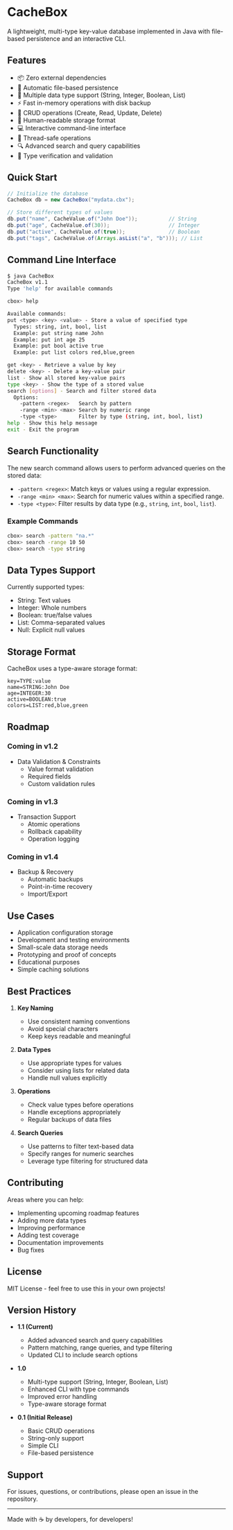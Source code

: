 # CacheBox

A lightweight, multi-type key-value database implemented in Java with file-based persistence and an interactive CLI.

## Features

- 📦 Zero external dependencies
- 💾 Automatic file-based persistence
- 🔢 Multiple data type support (String, Integer, Boolean, List)
- ⚡ Fast in-memory operations with disk backup
- 🔄 CRUD operations (Create, Read, Update, Delete)
- 📝 Human-readable storage format
- 💻 Interactive command-line interface
- 🧵 Thread-safe operations
- 🔍 Advanced search and query capabilities
- 🧪 Type verification and validation

## Quick Start

```java
// Initialize the database
CacheBox db = new CacheBox("mydata.cbx");

// Store different types of values
db.put("name", CacheValue.of("John Doe"));          // String
db.put("age", CacheValue.of(30));                   // Integer
db.put("active", CacheValue.of(true));              // Boolean
db.put("tags", CacheValue.of(Arrays.asList("a", "b"))); // List
```

## Command Line Interface

```bash
$ java CacheBox
CacheBox v1.1
Type 'help' for available commands

cbox> help

Available commands:
put <type> <key> <value> - Store a value of specified type
  Types: string, int, bool, list
  Example: put string name John
  Example: put int age 25
  Example: put bool active true
  Example: put list colors red,blue,green

get <key> - Retrieve a value by key
delete <key> - Delete a key-value pair
list - Show all stored key-value pairs
type <key> - Show the type of a stored value
search [options] - Search and filter stored data
  Options:
    -pattern <regex>   Search by pattern
    -range <min> <max> Search by numeric range
    -type <type>       Filter by type (string, int, bool, list)
help - Show this help message
exit - Exit the program
```

## Search Functionality

The new search command allows users to perform advanced queries on the stored data:
- `-pattern <regex>`: Match keys or values using a regular expression.
- `-range <min> <max>`: Search for numeric values within a specified range.
- `-type <type>`: Filter results by data type (e.g., `string`, `int`, `bool`, `list`).

### Example Commands
```bash
cbox> search -pattern "na.*"
cbox> search -range 10 50
cbox> search -type string
```

## Data Types Support

Currently supported types:
- String: Text values
- Integer: Whole numbers
- Boolean: true/false values
- List: Comma-separated values
- Null: Explicit null values

## Storage Format

CacheBox uses a type-aware storage format:
```
key=TYPE:value
name=STRING:John Doe
age=INTEGER:30
active=BOOLEAN:true
colors=LIST:red,blue,green
```

## Roadmap

### Coming in v1.2
- Data Validation & Constraints
  - Value format validation
  - Required fields
  - Custom validation rules

### Coming in v1.3
- Transaction Support
  - Atomic operations
  - Rollback capability
  - Operation logging

### Coming in v1.4
- Backup & Recovery
  - Automatic backups
  - Point-in-time recovery
  - Import/Export

## Use Cases

- Application configuration storage
- Development and testing environments
- Small-scale data storage needs
- Prototyping and proof of concepts
- Educational purposes
- Simple caching solutions

## Best Practices

1. **Key Naming**
   - Use consistent naming conventions
   - Avoid special characters
   - Keep keys readable and meaningful

2. **Data Types**
   - Use appropriate types for values
   - Consider using lists for related data
   - Handle null values explicitly

3. **Operations**
   - Check value types before operations
   - Handle exceptions appropriately
   - Regular backups of data files

4. **Search Queries**
   - Use patterns to filter text-based data
   - Specify ranges for numeric searches
   - Leverage type filtering for structured data

## Contributing

Areas where you can help:
- Implementing upcoming roadmap features
- Adding more data types
- Improving performance
- Adding test coverage
- Documentation improvements
- Bug fixes

## License

MIT License - feel free to use this in your own projects!

## Version History

- **1.1 (Current)**
  - Added advanced search and query capabilities
  - Pattern matching, range queries, and type filtering
  - Updated CLI to include search options

- **1.0**
  - Multi-type support (String, Integer, Boolean, List)
  - Enhanced CLI with type commands
  - Improved error handling
  - Type-aware storage format

- **0.1 (Initial Release)**
  - Basic CRUD operations
  - String-only support
  - Simple CLI
  - File-based persistence

## Support

For issues, questions, or contributions, please open an issue in the repository.

---
Made with ☕ by developers, for developers!
